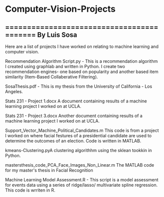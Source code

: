 # Computer-Vision-Projects
==========================================
By Luis Sosa      
------------------------------------------

Here are a list of projects I have worked on relating to machine learning and computer vision. 

Recommendation Algorithm Script.py - This is a recommendation algorithm I created using graphlab and written in Python. I create two recommendation engines- one based on popularity and another based item similarity (Item-Based Collaberative Filtering).

SosaThesis.pdf	- This is my thesis from the University of California - Los Angeles. 

Stats 231 - Project 1.docx	A document containing results of a machine learning project I worked on at UCLA.

Stats 231 - Project 3.docx	Another document containing results of a machine learning project I worked on at UCLA.

Support_Vector_Machine_Political_Candidates.m	This code is from a project I worked on where facial festures of a presidential candidate are used to determine the outcomes of an election. Code is written in MATLAB.

kmeans-Clustering.pyA clustering algorithhm using the sklean tookkin in Python.

mastersthesis_code_PCA_Face_Images_Non_Linear.m The MATLAB code for my master's thesis in Facial Recognition

Machine Learning Model Assessment.R	- This script is a model assessment for events data using a series of ridge/lasso/ multivariate spline regression. This code is wrriten in R.
